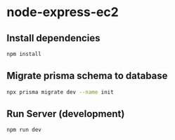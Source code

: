 # node-express-ec2

## Install dependencies

```bash
npm install
```

## Migrate prisma schema to database

```bash
npx prisma migrate dev --name init
```

## Run Server (development)

```bash
npm run dev
```
